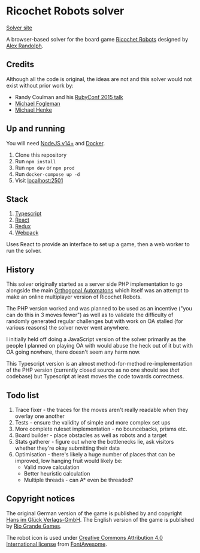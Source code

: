 # Ricochet Robots solver

[Solver site](https://solver.orthog.uk/)

A browser-based solver for the board game [Ricochet Robots](http://riograndegames.com/Game/163-Ricochet-Robots) designed by [Alex Randolph](https://en.wikipedia.org/wiki/Alex_Randolph).

## Credits

Although all the code is original, the ideas are not and this solver would not exist without prior work by:

* Randy Coulman and his [RubyConf 2015 talk](https://youtu.be/fvuK0Us4xC4)
* [Michael Fogleman](https://www.michaelfogleman.com/projects/ricochet-robot/)
* [Michael Henke](https://github.com/smack42/DriftingDroids)

## Up and running

You will need [NodeJS v14+](https://nodejs.org/en/) and [Docker](https://www.docker.com/).

1. Clone this repository
2. Run `npm install`
3. Run `npm dev` or `npm prod`
4. Run `docker-compose up -d`
5. Visit [localhost:2501](http://localhost:2501/)

## Stack

1. [Typescript](https://www.typescriptlang.org/)
2. [React](https://reactjs.org/)
3. [Redux](https://redux.js.org/)
4. [Webpack](https://webpack.js.org/)

Uses React to provide an interface to set up a game, then a web worker to run the solver.

## History

This solver originally started as a server side PHP implementation to go alongside the main [Orthogonal Automatons](https://orthog.uk) which itself was an attempt to make an online multiplayer version of Ricochet Robots.

The PHP version worked and was planned to be used as an incentive ("you can do this in 3 moves fewer") as well as to validate the difficulty of randomly generated regular challenges but with work on OA stalled (for various reasons) the solver never went anywhere.

I initially held off doing a JavaScript version of the solver primarily as the people I planned on playing OA with would abuse the heck out of it but with OA going nowhere, there doesn't seem any harm now.

This Typescript version is an almost method-for-method re-implementation of the PHP version (currently closed source as no one should see _that_ codebase) but Typescript at least moves the code towards correctness.

## Todo list

1. Trace fixer - the traces for the moves aren't really readable when they overlay one another
2. Tests - ensure the validity of simple and more complex set ups
3. More complete ruleset implementation - no bouncebacks, prisms etc.
4. Board builder - place obstacles as well as robots and a target
5. Stats gatherer - figure out where the bottlenecks lie, ask visitors whether they're okay submitting their data
6. Optimisation - there's likely a huge number of places that can be improved, low hanging fruit would likely be:
   * Valid move calculation
   * Better heuristic calculation
   * Multiple threads - can A* even be threaded?

## Copyright notices 

The original German version of the game is published by and copyright [Hans im Glück Verlags-GmbH](https://www.hans-im-glueck.de/). The English version of the game is published by [Rio Grande Games](http://riograndegames.com/).

The robot icon is used under [Creative Commons Attribution 4.0 International license](https://creativecommons.org/licenses/by/4.0/) from [FontAwesome](https://fontawesome.com/license).
